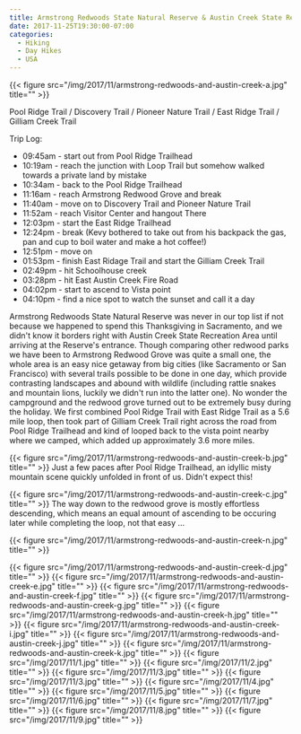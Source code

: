 ```yaml
---
title: Armstrong Redwoods State Natural Reserve & Austin Creek State Recreation Area
date: 2017-11-25T19:30:00-07:00
categories:
  - Hiking
  - Day Hikes
  - USA
---
```



{{< figure src="/img/2017/11/armstrong-redwoods-and-austin-creek-a.jpg" title="" >}}

<p>
<p>

Pool Ridge Trail / Discovery Trail / Pioneer Nature Trail / East Ridge Trail / Gilliam Creek Trail

Trip Log:

* 09:45am - start out from Pool Ridge Trailhead
* 10:19am - reach the junction with Loop Trail but somehow walked towards a private land by mistake
* 10:34am - back to the Pool Ridge Trailhead
* 11:16am - reach Armstrong Redwood Grove and break
* 11:40am - move on to Discovery Trail and Pioneer Nature Trail
* 11:52am - reach Visitor Center and hangout There
* 12:03pm - start the East Ridge Trailhead
* 12:24pm - break (Kevy bothered to take out from his backpack the gas, pan and cup to boil water and make a hot coffee!)
* 12:51pm - move on
* 01:53pm - finish East Ridage Trail and start the Gilliam Creek Trail
* 02:49pm - hit Schoolhouse creek
* 03:28pm - hit East Austin Creek Fire Road
* 04:02pm - start to ascend to Vista point
* 04:10pm - find a nice spot to watch the sunset and call it a day

<!--more-->

Armstrong Redwoods State Natural Reserve was never in our top list if not because we happened to spend this Thanksgiving in Sacramento, and we didn't know it borders right with Austin Creek State Recreation Area until arriving at the Reserve's entrance. Though comparing other redwood parks we have been to Armstrong Redwood Grove was quite a small one, the whole area is an easy nice getaway from big cities (like Sacramento or San Francisco) with several trails possible to be done in one day, which provide contrasting landscapes and abound with wildlife (including rattle snakes and mountain lions, luckily we didn't run into the latter one). No wonder the campground and the redwood grove turned out to be extremely busy during the holiday. We first combined Pool Ridge Trail with East Ridge Trail as a 5.6 mile loop, then took part of Gilliam Creek Trail right across the road from Pool Ridge Trailhead and kind of looped back to the vista point nearby where we camped, which added up approximately 3.6 more miles.

{{< figure src="/img/2017/11/armstrong-redwoods-and-austin-creek-b.jpg" title="" >}}
Just a few paces after Pool Ridge Trailhead, an idyllic misty mountain scene quickly unfolded in front of us. Didn't expect this!

{{< figure src="/img/2017/11/armstrong-redwoods-and-austin-creek-c.jpg" title="" >}}
The way down to the redwood grove is mostly effortless descending, which means an equal amount of ascending to be occuring later while completing the loop, not that easy ...

{{< figure src="/img/2017/11/armstrong-redwoods-and-austin-creek-n.jpg" title="" >}}

{{< figure src="/img/2017/11/armstrong-redwoods-and-austin-creek-d.jpg" title="" >}}
{{< figure src="/img/2017/11/armstrong-redwoods-and-austin-creek-e.jpg" title="" >}}
{{< figure src="/img/2017/11/armstrong-redwoods-and-austin-creek-f.jpg" title="" >}}
{{< figure src="/img/2017/11/armstrong-redwoods-and-austin-creek-g.jpg" title="" >}}
{{< figure src="/img/2017/11/armstrong-redwoods-and-austin-creek-h.jpg" title="" >}}
{{< figure src="/img/2017/11/armstrong-redwoods-and-austin-creek-i.jpg" title="" >}}
{{< figure src="/img/2017/11/armstrong-redwoods-and-austin-creek-j.jpg" title="" >}}
{{< figure src="/img/2017/11/armstrong-redwoods-and-austin-creek-k.jpg" title="" >}}
{{< figure src="/img/2017/11/1.jpg" title="" >}}
{{< figure src="/img/2017/11/2.jpg" title="" >}}
{{< figure src="/img/2017/11/3.jpg" title="" >}}
{{< figure src="/img/2017/11/3.jpg" title="" >}}
{{< figure src="/img/2017/11/4.jpg" title="" >}}
{{< figure src="/img/2017/11/5.jpg" title="" >}}
{{< figure src="/img/2017/11/6.jpg" title="" >}}
{{< figure src="/img/2017/11/7.jpg" title="" >}}
{{< figure src="/img/2017/11/8.jpg" title="" >}}
{{< figure src="/img/2017/11/9.jpg" title="" >}}
